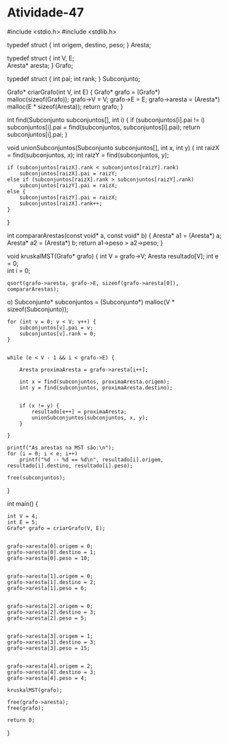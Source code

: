 # Atividade-47

#include <stdio.h>
#include <stdlib.h>


typedef struct {
    int origem, destino, peso;
} Aresta;


typedef struct {
    int V, E;  
    Aresta* aresta;
} Grafo;


typedef struct {
    int pai;
    int rank;
} Subconjunto;


Grafo* criarGrafo(int V, int E) {
    Grafo* grafo = (Grafo*) malloc(sizeof(Grafo));
    grafo->V = V;
    grafo->E = E;
    grafo->aresta = (Aresta*) malloc(E * sizeof(Aresta));
    return grafo;
}


int find(Subconjunto subconjuntos[], int i) {
    if (subconjuntos[i].pai != i)
        subconjuntos[i].pai = find(subconjuntos, subconjuntos[i].pai);
    return subconjuntos[i].pai;
}


void unionSubconjuntos(Subconjunto subconjuntos[], int x, int y) {
    int raizX = find(subconjuntos, x);
    int raizY = find(subconjuntos, y);

    if (subconjuntos[raizX].rank < subconjuntos[raizY].rank)
        subconjuntos[raizX].pai = raizY;
    else if (subconjuntos[raizX].rank > subconjuntos[raizY].rank)
        subconjuntos[raizY].pai = raizX;
    else {
        subconjuntos[raizY].pai = raizX;
        subconjuntos[raizX].rank++;
    }
}


int compararArestas(const void* a, const void* b) {
    Aresta* a1 = (Aresta*) a;
    Aresta* a2 = (Aresta*) b;
    return a1->peso > a2->peso;
}


void kruskalMST(Grafo* grafo) {
    int V = grafo->V;
    Aresta resultado[V]; 
    int e = 0;  
    int i = 0;  

   
    qsort(grafo->aresta, grafo->E, sizeof(grafo->aresta[0]), compararArestas);

   o)
    Subconjunto* subconjuntos = (Subconjunto*) malloc(V * sizeof(Subconjunto));

    
    for (int v = 0; v < V; v++) {
        subconjuntos[v].pai = v;
        subconjuntos[v].rank = 0;
    }

    
    while (e < V - 1 && i < grafo->E) {
        
        Aresta proximaAresta = grafo->aresta[i++];

        int x = find(subconjuntos, proximaAresta.origem);
        int y = find(subconjuntos, proximaAresta.destino);

       
        if (x != y) {
            resultado[e++] = proximaAresta;
            unionSubconjuntos(subconjuntos, x, y);
        }
      
    }

    printf("As arestas na MST são:\n");
    for (i = 0; i < e; i++)
        printf("%d -- %d == %d\n", resultado[i].origem, resultado[i].destino, resultado[i].peso);

    free(subconjuntos);
}

int main() {
   

    int V = 4;  
    int E = 5;  
    Grafo* grafo = criarGrafo(V, E);

   
    grafo->aresta[0].origem = 0;
    grafo->aresta[0].destino = 1;
    grafo->aresta[0].peso = 10;

    
    grafo->aresta[1].origem = 0;
    grafo->aresta[1].destino = 2;
    grafo->aresta[1].peso = 6;

    
    grafo->aresta[2].origem = 0;
    grafo->aresta[2].destino = 3;
    grafo->aresta[2].peso = 5;

    
    grafo->aresta[3].origem = 1;
    grafo->aresta[3].destino = 3;
    grafo->aresta[3].peso = 15;

    
    grafo->aresta[4].origem = 2;
    grafo->aresta[4].destino = 3;
    grafo->aresta[4].peso = 4;

    kruskalMST(grafo);

    free(grafo->aresta);
    free(grafo);

    return 0;
}
